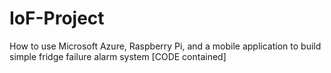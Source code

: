 # IoF-Project
How to use Microsoft Azure, Raspberry Pi, and a mobile application to build simple fridge failure alarm system [CODE contained]
